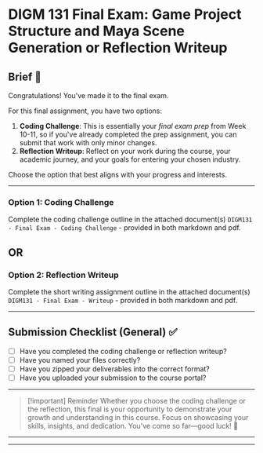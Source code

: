 # DIGM 131 Final Exam: Game Project Structure and Maya Scene Generation or Reflection Writeup

## Brief 💼

Congratulations! You've made it to the final exam. 

For this final assignment, you have two options:

1. **Coding Challenge**: This is essentially your *final exam prep* from Week 10-11, so if you've already completed the prep assignment, you can submit that work with only minor changes.
2. **Reflection Writeup**: Reflect on your work during the course, your academic journey, and your goals for entering your chosen industry.

Choose the option that best aligns with your progress and interests.

---

### Option 1: Coding Challenge

Complete the coding challenge  outline in the attached document(s) `DIGM131 - Final Exam - Coding Challenge` - provided in both markdown and pdf.

## OR

### Option 2: Reflection Writeup

Complete the short writing assignment outline in the attached document(s) `DIGM131 - Final Exam - Writeup` - provided in both markdown and pdf.

---

## Submission Checklist (General) ✅

- [ ]  Have you completed the coding challenge or reflection writeup?
- [ ]  Have you named your files correctly?
- [ ]  Have you zipped your deliverables into the correct format?
- [ ]  Have you uploaded your submission to the course portal?

---

> [!important] Reminder
> Whether you choose the coding challenge or the reflection, this final is your opportunity to demonstrate your growth and understanding in this course. Focus on showcasing your skills, insights, and dedication. You've come so far—good luck! 🎉

---
----